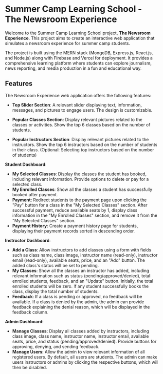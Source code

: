 # Summer Camp Learning School - The Newsroom Experience

Welcome to the Summer Camp Learning School project, **The Newsroom Experience**. This project aims to create an interactive web application that simulates a newsroom experience for summer camp students. 

The project is built using the MERN stack (MongoDB, Express.js, React.js, and Node.js) along with Firebase and Vercel for deployment. It provides a comprehensive learning platform where students can explore journalism, news reporting, and media production in a fun and educational way.

## Features

The Newsroom Experience web application offers the following features:

- **Top Slider Section**: A relevant slider displaying text, information, messages, and pictures to engage users. The design is customizable.

- **Popular Classes Section**: Display relevant pictures related to the classes or activities. Show the top 6 classes based on the number of students.

- **Popular Instructors Section**: Display relevant pictures related to the instructors. Show the top 6 instructors based on the number of students in their class. (Optional: Selecting top instructors based on the number of students)

**Student Dashboard**:
- **My Selected Classes**: Display the classes the student has booked, including relevant information. Provide options to delete or pay for a selected class.
- **My Enrolled Classes**: Show all the classes a student has successfully booked after payment.
- **Payment**: Redirect students to the payment page upon clicking the "Pay" button for a class in the "My Selected Classes" section. After successful payment, reduce available seats by 1, display class information in the "My Enrolled Classes" section, and remove it from the "My Selected Classes" section.
- **Payment History**: Create a payment history page for students, displaying their payment records sorted in descending order.

**Instructor Dashboard**:
- **Add a Class**: Allow instructors to add classes using a form with fields such as class name, class image, instructor name (read-only), instructor email (read-only), available seats, price, and an "Add" button. The added class's status will be set to pending.
- **My Classes**: Show all the classes an instructor has added, including relevant information such as status (pending/approved/denied), total enrolled students, feedback, and an "Update" button. Initially, the total enrolled students will be zero. If any student successfully books the class, display the total number of students.
- **Feedback**: If a class is pending or approved, no feedback will be available. If a class is denied by the admin, the admin can provide feedback explaining the denial reason, which will be displayed in the feedback column.

**Admin Dashboard**:
- **Manage Classes**: Display all classes added by instructors, including class image, class name, instructor name, instructor email, available seats, price, and status (pending/approved/denied). Provide buttons for approving, denying, and sending feedback.
- **Manage Users**: Allow the admin to view relevant information of all registered users. By default, all users are students. The admin can make users instructors or admins by clicking the respective buttons, which will then be disabled.
